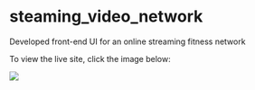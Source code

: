 # steaming_video_network
Developed front-end UI for an online streaming fitness network

To view the live site, click the image below: 

<a href="http://videos.vbarre.com/"><img src="http://apogeemedia.co/clients/test/images/video-network-screenshot.png"></a>
